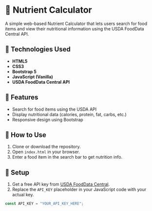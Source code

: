 # 🥗 Nutrient Calculator

A simple web-based Nutrient Calculator that lets users search for food items and view their nutritional information using the USDA FoodData Central API.

## 🔧 Technologies Used

- **HTML5**
- **CSS3**
- **Bootstrap 5**
- **JavaScript (Vanilla)**
- **USDA FoodData Central API**

## 📌 Features

- Search for food items using the USDA API
- Display nutritional data (calories, protein, fat, carbs, etc.)
- Responsive design using Bootstrap

## 🚀 How to Use

1. Clone or download the repository.
2. Open `index.html` in your browser.
3. Enter a food item in the search bar to get nutrition info.

## 📄 Setup

1. Get a free API key from [USDA FoodData Central](https://fdc.nal.usda.gov/api-key-signup.html).
2. Replace the `API_KEY` placeholder in your JavaScript code with your actual key.

```javascript
const API_KEY = "YOUR_API_KEY_HERE";

